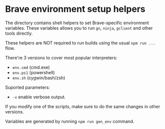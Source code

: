 # Brave environment setup helpers

The directory contains shell helpers to set Brave-specific environment
variables. These variables allows you to run `gn`, `ninja`, `gclient` and other
tools directly.

These helpers are NOT required to run builds using the usual `npm run ...` flow.

There're 3 versions to cover most popular interpreters:
- `env.cmd` (cmd.exe)
- `env.ps1` (powershell)
- `env.sh` (cygwin/bash/zsh)

Suported parameters:
- `-v` enable verbose output.

If you modify one of the scripts, make sure to do the same changes in other
versions.

Variables are generated by running `npm run gen_env` command.
